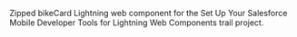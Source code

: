 Zipped bikeCard Lightning web component for the Set Up Your Salesforce Mobile Developer Tools for Lightning Web Components trail project.
